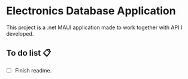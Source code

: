 # Electronics Database Application

This project is a .net MAUI application made to work together with API I developed.

## To do list 📋

- [ ] Finish readme.
